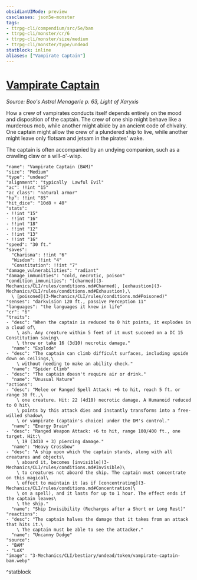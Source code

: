 ```yaml
---
obsidianUIMode: preview
cssclasses: json5e-monster
tags:
- ttrpg-cli/compendium/src/5e/bam
- ttrpg-cli/monster/cr/6
- ttrpg-cli/monster/size/medium
- ttrpg-cli/monster/type/undead
statblock: inline
aliases: ["Vampirate Captain"]
---
```

# [Vampirate Captain](3-Mechanics\CLI\bestiary\undead/vampirate-captain-bam.md)
*Source: Boo's Astral Menagerie p. 63, Light of Xaryxis*  

How a crew of vampirates conducts itself depends entirely on the mood and disposition of the captain. The crew of one ship might behave like a murderous mob, while another might abide by an ancient code of chivalry. One captain might allow the crew of a plundered ship to live, while another might leave only flotsam and jetsam in the pirates' wake.

The captain is often accompanied by an undying companion, such as a crawling claw or a will-o'-wisp.

```statblock
"name": "Vampirate Captain (BAM)"
"size": "Medium"
"type": "undead"
"alignment": "typically  Lawful Evil"
"ac": !!int "15"
"ac_class": "natural armor"
"hp": !!int "85"
"hit_dice": "10d8 + 40"
"stats":
- !!int "15"
- !!int "16"
- !!int "18"
- !!int "12"
- !!int "13"
- !!int "16"
"speed": "30 ft."
"saves":
  "Charisma": !!int "6"
  "Wisdom": !!int "4"
  "Constitution": !!int "7"
"damage_vulnerabilities": "radiant"
"damage_immunities": "cold, necrotic, poison"
"condition_immunities": "[charmed](3-Mechanics/CLI/rules/conditions.md#Charmed), [exhaustion](3-Mechanics/CLI/rules/conditions.md#Exhaustion),\
  \ [poisoned](3-Mechanics/CLI/rules/conditions.md#Poisoned)"
"senses": "darkvision 120 ft., passive Perception 11"
"languages": "the languages it knew in life"
"cr": "6"
"traits":
- "desc": "When the captain is reduced to 0 hit points, it explodes in a cloud of\
    \ ash. Any creature within 5 feet of it must succeed on a DC 15 Constitution saving\
    \ throw or take 16 (3d10) necrotic damage."
  "name": "Explode"
- "desc": "The captain can climb difficult surfaces, including upside down on ceilings,\
    \ without needing to make an ability check."
  "name": "Spider Climb"
- "desc": "The captain doesn't require air or drink."
  "name": "Unusual Nature"
"actions":
- "desc": "Melee or Ranged Spell Attack: +6 to hit, reach 5 ft. or range 30 ft.,\
    \ one creature. Hit: 22 (4d10) necrotic damage. A Humanoid reduced to 0 hit\
    \ points by this attack dies and instantly transforms into a free-willed shadow\
    \ or vampirate (captain's choice) under the DM's control."
  "name": "Energy Drain"
- "desc": "Ranged Weapon Attack: +6 to hit, range 100/400 ft., one target. Hit:\
    \ 19 (3d10 + 3) piercing damage."
  "name": "Heavy Crossbow"
- "desc": "A ship upon which the captain stands, along with all creatures and objects\
    \ aboard it, becomes [invisible](3-Mechanics/CLI/rules/conditions.md#Invisible)\
    \ to creatures not aboard the ship. The captain must concentrate on this magical\
    \ effect to maintain it (as if [concentrating](3-Mechanics/CLI/rules/conditions.md#Concentration)\
    \ on a spell), and it lasts for up to 1 hour. The effect ends if the captain leaves\
    \ the ship."
  "name": "Ship Invisibility (Recharges after a Short or Long Rest)"
"reactions":
- "desc": "The captain halves the damage that it takes from an attack that hits it.\
    \ The captain must be able to see the attacker."
  "name": "Uncanny Dodge"
"source":
- "BAM"
- "LoX"
"image": "3-Mechanics/CLI/bestiary/undead/token/vampirate-captain-bam.webp"
```
^statblock